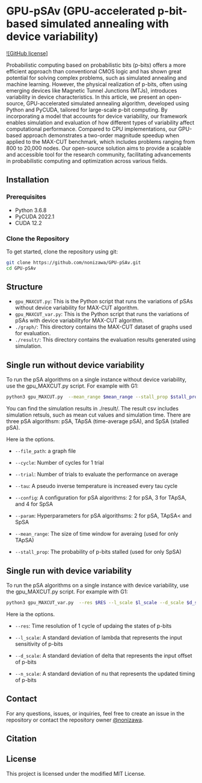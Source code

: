 # GPU-pSAv (GPU-accelerated p-bit-based simulated annealing with device variability)

[![GitHub license]](https://github.com/nonizawa/GPU-pSAv/blob/main/LICENSE)

Probabilistic computing based on probabilistic bits (p-bits) offers a more efficient approach than conventional CMOS logic and has shown great potential for solving complex problems, such as simulated annealing and machine learning. However, the physical realization of p-bits, often using emerging devices like Magnetic Tunnel Junctions (MTJs), introduces variability in device characteristics. In this article, we present an open-source, GPU-accelerated simulated annealing algorithm, developed using Python and PyCUDA, tailored for large-scale p-bit computing. By incorporating a model that accounts for device variability, our framework enables simulation and evaluation of how different types of variability affect computational performance. Compared to CPU implementations, our GPU-based approach demonstrates a two-order magnitude speedup when applied to the MAX-CUT benchmark, which includes problems ranging from 800 to 20,000 nodes. Our open-source solution aims to provide a scalable and accessible tool for the research community, facilitating advancements in probabilistic computing and optimization across various fields.

## Installation

### Prerequisites

- Python 3.6.8
- PyCUDA 2022.1
- CUDA 12.2

### Clone the Repository

To get started, clone the repository using git:

```sh
git clone https://github.com/nonizawa/GPU-pSAv.git
cd GPU-pSAv
```

## Structure

- `gpu_MAXCUT.py`: This is the Python script that runs the variations of pSAs without device variability for MAX-CUT algorithm.
- `gpu_MAXCUT_var.py`: This is the Python script that runs the variations of pSAs with device variabilityfor MAX-CUT algorithm.
- `./graph/`: This directory contains the MAX-CUT dataset of graphs used for evaluation.
- `./result/`: This directory contains the evaluation results generated using simulation.

## Single run without device variability

To run the pSA algorithms on a single instance without device variability, use the gpu_MAXCUT.py script. For example with G1:

```sh
python3 gpu_MAXCUT.py  --mean_range $mean_range --stall_prop $stall_prop  --param $PARAM --config $CONFIG --cycle $CYCLE  --trial $TRIAL --tau $TAU  --gpu $GPU_DEVICE --file_path ./graph/G1.txt
```

You can find the simulation results in ./result/. The result csv includes simulation retsuls, such as mean cut values and simulation time. There are three pSA algorithsm: pSA, TApSA (time-average pSA), and SpSA (stalled pSA).

Here ia the options.

- `--file_path`: a graph file

- `--cycle`: Number of cycles for 1 trial

- `--trial`: Number of trials to evaluate the performance on average

- `--tau`:  A pseudo inverse temperature is increased every tau cycle

- `--config`:  A configuration for pSA algorithms: 2 for pSA, 3 for TApSA, and 4 for SpSA

- `--param`: Hyperparameters for pSA algorithsms: 2 for pSA, TApSA< and SpSA 

- `--mean_range`: The size of time window for averaing (used for only TApSA)

- `--stall_prop`: The probability of p-bits stalled (used for only SpSA)

## Single run with device variability

To run the pSA algorithms on a single instance with device variability, use the gpu_MAXCUT.py script. For example with G1:

```sh
python3 gpu_MAXCUT_var.py  --res $RES --l_scale $l_scale --d_scale $d_scale --n_scale $n_scale --mean_range $mean_range --stall_prop $stall_prop  --param $PARAM --config $CONFIG --cycle $CYCLE  --trial $TRIAL --tau $TAU  --gpu $GPU_DEVICE --file_path ./graph/G1.txt
```

Here ia the options.

- `--res`: Time resolution of 1 cycle of updaing the states of p-bits

- `--l_scale`: A standard deviation of lambda that represents the input sensitivity of p-bits

- `--d_scale`: A standard deviation of delta that represents the input offset of p-bits

- `--n_scale`: A standard deviation of nu that represents the updated timing of p-bits

## Contact

For any questions, issues, or inquiries, feel free to create an issue in the repository or contact the repository owner [@nonizawa](https://github.com/nonizawa).

## Citation

## License

This project is licensed under the modified MIT License.
